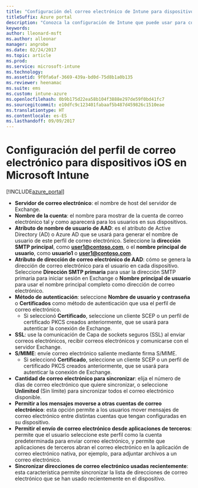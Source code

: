 ```yaml
---
title: "Configuración del correo electrónico de Intune para dispositivos iOS"
titleSuffix: Azure portal
description: "Conozca la configuración de Intune que puede usar para configurar las conexiones de correo electrónico en los dispositivos iOS."
keywords: 
author: lleonard-msft
ms.author: alleonar
manager: angrobe
ms.date: 02/24/2017
ms.topic: article
ms.prod: 
ms.service: microsoft-intune
ms.technology: 
ms.assetid: 9f0fa6af-3669-439a-bd0d-75d8b1a0b135
ms.reviewer: heenamac
ms.suite: ems
ms.custom: intune-azure
ms.openlocfilehash: 0b9b175d22ea58b104f3888e297de59f0bd41fc7
ms.sourcegitcommit: e10dfc9c123401fabaaf5b487d459826c1510eae
ms.translationtype: HT
ms.contentlocale: es-ES
ms.lasthandoff: 09/09/2017
---
```

# <a name="email-profile-settings-for-ios-devices-in-microsoft-intune"></a>Configuración del perfil de correo electrónico para dispositivos iOS en Microsoft Intune

[!INCLUDE[azure_portal](./includes/azure_portal.md)]



- **Servidor de correo electrónico**: el nombre de host del servidor de Exchange.
- **Nombre de la cuenta**: el nombre para mostrar de la cuenta de correo electrónico tal y como aparecerá para los usuarios en sus dispositivos.
- **Atributo de nombre de usuario de AAD**: es el atributo de Active Directory (AD) o Azure AD que se usará para generar el nombre de usuario de este perfil de correo electrónico. Seleccione la **dirección SMTP principal**, como **user1@contoso.com**, o el **nombre principal de usuario**, como **usuario1** o **user1@contoso.com**.
- **Atributo de dirección de correo electrónico de AAD**: cómo se genera la dirección de correo electrónico para el usuario en cada dispositivo. Seleccione **Dirección SMTP primaria** para usar la dirección SMTP primaria para iniciar sesión en Exchange o **Nombre principal de usuario** para usar el nombre principal completo como dirección de correo electrónico.
- **Método de autenticación**: seleccione **Nombre de usuario y contraseña** o **Certificados** como método de autenticación que usa el perfil de correo electrónico.
    - Si seleccionó **Certificado**, seleccione un cliente SCEP o un perfil de certificado PKCS creados anteriormente, que se usará para autenticar la conexión de Exchange.
- **SSL**: use la comunicación de Capa de sockets seguros (SSL) al enviar correos electrónicos, recibir correos electrónicos y comunicarse con el servidor Exchange.
- **S/MIME**: envíe correo electrónico saliente mediante firma S/MIME.
    - Si seleccionó **Certificado**, seleccione un cliente SCEP o un perfil de certificado PKCS creados anteriormente, que se usará para autenticar la conexión de Exchange.
- **Cantidad de correo electrónico para sincronizar**: elija el número de días de correo electrónico que quiere sincronizar, o seleccione **Unlimited** (Sin límite) para sincronizar todos el correo electrónico disponible.
- **Permitir a los mensajes moverse a otras cuentas de correo electrónico**: esta opción permite a los usuarios mover mensajes de correo electrónico entre distintas cuentas que tengan configuradas en su dispositivo.
- **Permitir el envío de correo electrónico desde aplicaciones de terceros**: permite que el usuario seleccione este perfil como la cuenta predeterminada para enviar correo electrónico, y permite que aplicaciones de terceros abran el correo electrónico en la aplicación de correo electrónico nativa, por ejemplo, para adjuntar archivos a un correo electrónico.
- **Sincronizar direcciones de correo electrónico usadas recientemente**: esta característica permite sincronizar la lista de direcciones de correo electrónico que se han usado recientemente en el dispositivo.
